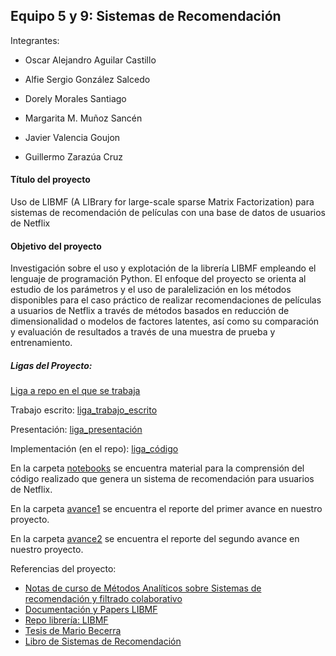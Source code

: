 ## Equipo 5 y 9: Sistemas de Recomendación

Integrantes:

* Oscar Alejandro Aguilar Castillo

* Alfie Sergio González Salcedo

* Dorely Morales Santiago

* Margarita M. Muñoz Sancén

* Javier Valencia Goujon

* Guillermo Zarazúa Cruz

#### Título del proyecto
Uso de LIBMF (A LIBrary for large-scale sparse Matrix Factorization) para sistemas de recomendación de películas con una base de datos de usuarios de Netflix

#### Objetivo del proyecto
Investigación sobre el uso y explotación de la librería LIBMF empleando el lenguaje de programación Python. El enfoque del proyecto se orienta al estudio de los parámetros y el uso de paralelización en los métodos disponibles para el caso práctico de realizar recomendaciones de películas a usuarios de Netflix a través de métodos basados en reducción de dimensionalidad o modelos de factores latentes, así como su comparación y evaluación de resultados a través de una muestra de prueba y entrenamiento.

##### Ligas del Proyecto:

[Liga a repo en el que se trabaja](https://github.com/DorelyMS/proyecto-final-equipo5-mno-2020-1)

Trabajo escrito: [liga_trabajo_escrito](https://www.overleaf.com/read/ffbjdrrxtmdm)

Presentación: [liga_presentación](https://github.com/DorelyMS/proyecto-final-equipo5-mno-2020-1/tree/master/Resultados)

Implementación (en el repo): [liga_código](https://github.com/ITAM-DS/analisis-numerico-computo-cientifico/tree/mno-2020-1/proyecto_final/proyectos/equipos/equipo_5_y_9/codigo) 

En la carpeta [notebooks](https://github.com/ITAM-DS/analisis-numerico-computo-cientifico/tree/mno-2020-1/proyecto_final/proyectos/equipos/equipo_5_y_9/notebooks) se encuentra material para la comprensión del código realizado que genera un sistema de recomendación para usuarios de Netflix.

En la carpeta [avance1](https://github.com/ITAM-DS/analisis-numerico-computo-cientifico/tree/mno-2020-1/proyecto_final/proyectos/equipos/equipo_5_y_9/avance1) se encuentra el reporte del primer avance en nuestro proyecto.

En la carpeta [avance2](https://github.com/ITAM-DS/analisis-numerico-computo-cientifico/tree/mno-2020-1/proyecto_final/proyectos/equipos/equipo_5_y_9/avance2) se encuentra el reporte del segundo avance en nuestro proyecto.

Referencias del proyecto:

* [Notas de curso de Métodos Analíticos sobre Sistemas de recomendación y filtrado colaborativo](https://heuristic-bhabha-ae33da.netlify.app/sistemas-de-recomendaci%C3%B3n-y-filtrado-colaborativo.html)
* [Documentación y Papers LIBMF](https://www.csie.ntu.edu.tw/~cjlin/libmf/)
* [Repo librería: LIBMF](https://github.com/cjlin1/libmf)
* [Tesis de Mario Becerra](https://mariobecerra.github.io/files/school_projects/tesis_lma.pdf)
* [Libro de Sistemas de Recomendación](https://rd.springer.com/book/10.1007%2F978-3-319-29659-3)
